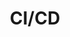 ---
layout: category/cicd
title: CI/CD
permalink: /ci-cd/
pagination:
  enabled: true
  category: cicd
  combine: and
  permalink: /:num/  
  per_page: 4
  sort_field: 'title'
  sort_reverse: false
---